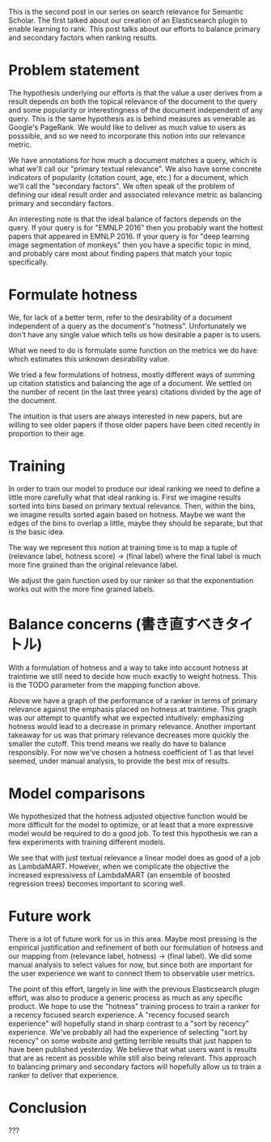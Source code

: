
This is the second post in our series on search relevance for Semantic Scholar.
The first talked about our creation of 
an Elasticsearch plugin to enable learning to rank.
This post talks about our efforts 
to balance primary and secondary factors when ranking results.

# Problem statement

The hypothesis underlying our efforts
is that the value a user derives from a result depends 
on both the topical relevance of the document to the query
and some popularity or interestingness 
of the document independent of any query.
This is the same hypothesis as is behind 
measures as venerable as Google's PageRank.
We would like to deliver as much value to users as posssible,
and so we need to incorporate this notion into our relevance metric.

We have annotations for how much a document matches a query,
which is what we'll call our "primary textual relevance".
We also have some concrete indicators of popularity
(citation count, age, etc.)
for a document, which we'll call the "secondary factors".
We often speak of the problem of defining 
our ideal result order and associated relevance metric
as balancing primary and secondary factors.

An interesting note is that
the ideal balance of factors depends on the query.
If your query is for "EMNLP 2016"
then you probably want the hottest papers
that appeared in EMNLP 2016.
If your query is for "deep learning image segmentation of monkeys"
then you have a specific topic in mind,
and probably care most about finding papers that match your topic specifically.

# Formulate hotness

We, for lack of a better term, 
refer to the desirability of a document independent of a query
as the document's "hotness".
Unfortunately we don't have any single value 
which tells us how desirable a paper is to users.
<!-- Click metrics, how we can't use them? -->
What we need to do is formulate some function on the metrics we do have
which estimates this unknown desirability value.

We tried a few formulations of hotness,
mostly different ways of summing up citation statistics 
and balancing the age of a document.
We settled on
the number of recent (in the last three years) citations 
divided by the age of the document.
<!-- The formula, typeset nicely -->
The intuition is that users are always interested in new papers,
but are willing to see older papers
if those older papers have been cited recently in proportion to their age.

# Training

In order to train our model to produce our ideal ranking
we need to define a little more carefully what that ideal ranking is.
First we imagine results sorted into bins based on primary textual relevance.
Then, within the bins, we imagine results sorted again based on hotness.
Maybe we want the edges of the bins to overlap a little, 
maybe they should be separate,
but that is the basic idea.

The way we represent this notion at training time is to map 
a tuple of (relevance label, hotness score) -> (final label) 
where the final label is much more fine grained
than the original relevance label.
<!-- Description of variables used below -->
<!-- Mapping function -->
We adjust the gain function used by our ranker 
so that the exponentiation works out with the more fine grained labels.
<!-- Gain function -->

# Balance concerns (書き直すべきタイトル)

With a formulation of hotness 
and a way to take into account hotness at traintime
we still need to decide how much exactly to weight hotness.
This is the TODO parameter from the mapping function above.

<!-- Graph of textual relevance against hotness coefficient -->

Above we have a graph of the performance of a ranker 
in terms of primary relevance
against the emphasis placed on hotness at traintime.
This graph was our attempt to quantify what we expected intuitively:
emphasizing hotness would lead to a decrease in primary relevance.
Another important takeaway for us was
that primary relevance decreases more quickly the smaller the cutoff.
This trend means we really do have to balance responsibly.
For now we've chosen a hotness coefficient of 1
as that level seemed, under manual analysis, 
to provide the best mix of results.

<!-- Discuss how the variation in query intents is considered -->

# Model comparisons

We hypothesized that the hotness adjusted objective function
would be more difficult for the model to optimize,
or at least that a more expressive model would be required to do a good job.
To test this hypothesis we ran a few experiments with training different models.

<!-- Should I include the baseline numbers? -->
<!-- Corresponding chart from my presentation -->

We see that with just textual relevance 
a linear model does as good of a job as LambdaMART.
However,
when we complicate the objective the increased expressivess of LambdaMART
(an ensemble of boosted regression trees)
becomes important to scoring well.

# Future work

There is a lot of future work for us in this area.
Maybe most pressing is the empirical justification and refinement of 
both our formulation of hotness
and our mapping from (relevance label, hotness) -> (final label).
We did some manual analysis to select values for now,
but since both are important for the user experience
we want to connect them to observable user metrics.

The point of this effort,
largely in line with the previous Elasticsearch plugin effort,
was also to produce a generic process
as much as any specific product.
We hope to use the "hotness" training process to train a ranker for a
recency focused search experience.
A "recency focused search experience" will hopefully 
stand in sharp contrast to a "sort by recency" experience.
We've probably all had the experience of selecting "sort by recency" 
on some website and getting terrible results 
that just happen to have been published yesterday.
We believe that what users want is 
results that are as recent as possible 
while still also being relevant.
This approach to balancing primary and secondary factors
will hopefully allow us to train a ranker to deliver that experience.

# Conclusion

???
